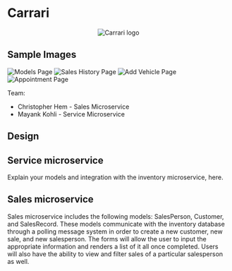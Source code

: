 # Carrari

<p align="center">
	<img alt="Carrari logo" src="https://gitlab.com/chris.hem10/project-beta/-/raw/1caaea4d5c158deefed5b66e2b2a6fb5a911647b/ghi/app/public/images/carrari.png">
</p>

## Sample Images 

![Models Page](https://gitlab.com/chris.hem10/project-beta/-/raw/main/ghi/app/public/images/models.png)
![Sales History Page](https://gitlab.com/chris.hem10/project-beta/-/raw/main/ghi/app/public/images/saleshistory.png)
![Add Vehicle Page](https://gitlab.com/chris.hem10/project-beta/-/raw/main/ghi/app/public/images/addvehicle.png)
![Appointment Page](https://gitlab.com/chris.hem10/project-beta/-/raw/main/ghi/app/public/images/appointment.png)


Team:

* Christopher Hem - Sales Microservice
* Mayank Kohli - Service Microservice

## Design

## Service microservice

Explain your models and integration with the inventory
microservice, here.

## Sales microservice

Sales microservice includes the following models: SalesPerson, Customer, and SalesRecord. These models communicate with the inventory database through a polling message system in order to create a new customer, new sale, and new salesperson. The forms will allow the user to input the appropriate information and renders a list of it all once completed. Users will also have the ability to view and filter sales of a particular salesperson as well. 

